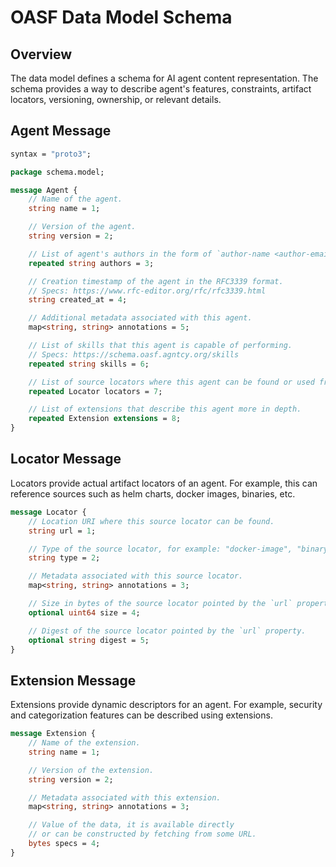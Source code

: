 # OASF Data Model Schema

## Overview

The data model defines a schema for AI agent content representation. The schema provides a way to describe agent's features, constraints, artifact locators, versioning, ownership, or relevant details.

## Agent Message

```proto
syntax = "proto3";

package schema.model;

message Agent {
    // Name of the agent.
    string name = 1;

    // Version of the agent.
    string version = 2;

    // List of agent's authors in the form of `author-name <author-email>`.
    repeated string authors = 3;

    // Creation timestamp of the agent in the RFC3339 format.
    // Specs: https://www.rfc-editor.org/rfc/rfc3339.html
    string created_at = 4;

    // Additional metadata associated with this agent.
    map<string, string> annotations = 5;

    // List of skills that this agent is capable of performing.
    // Specs: https://schema.oasf.agntcy.org/skills
    repeated string skills = 6;

    // List of source locators where this agent can be found or used from.
    repeated Locator locators = 7;

    // List of extensions that describe this agent more in depth.
    repeated Extension extensions = 8;
}
```

## Locator Message

Locators provide actual artifact locators of an agent. For example, this can reference sources such as helm charts, docker images, binaries, etc.

```proto
message Locator {
    // Location URI where this source locator can be found.
    string url = 1;

    // Type of the source locator, for example: "docker-image", "binary", "source-code".
    string type = 2;

    // Metadata associated with this source locator.
    map<string, string> annotations = 3;

    // Size in bytes of the source locator pointed by the `url` property.
    optional uint64 size = 4;

    // Digest of the source locator pointed by the `url` property.
    optional string digest = 5;
}
```

## Extension Message

Extensions provide dynamic descriptors for an agent. For example, security and categorization features can be described using extensions.

```proto
message Extension {
    // Name of the extension.
    string name = 1;

    // Version of the extension.
    string version = 2;

    // Metadata associated with this extension.
    map<string, string> annotations = 3;

    // Value of the data, it is available directly
    // or can be constructed by fetching from some URL.
    bytes specs = 4;
}
```
